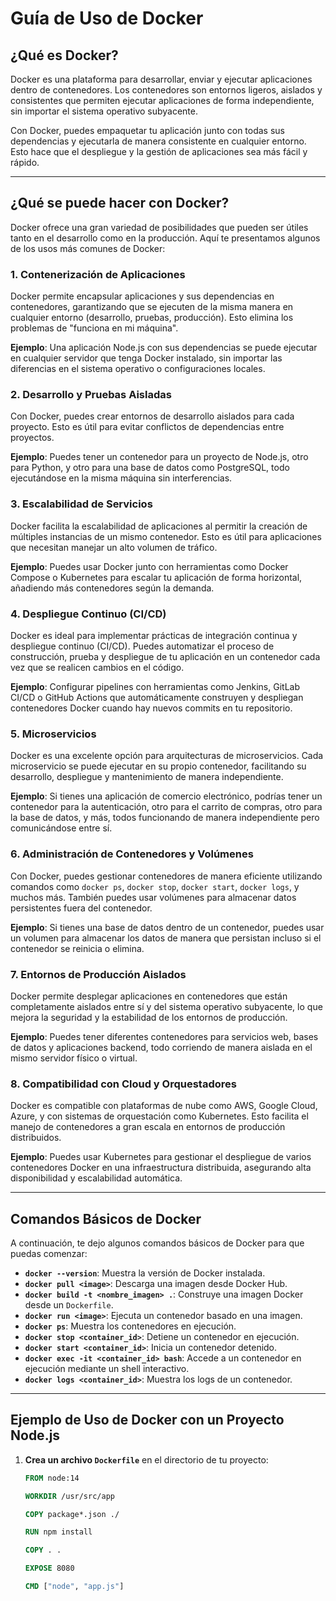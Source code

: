 # Guía de Uso de Docker

## ¿Qué es Docker?

Docker es una plataforma para desarrollar, enviar y ejecutar aplicaciones dentro de contenedores. Los contenedores son entornos ligeros, aislados y consistentes que permiten ejecutar aplicaciones de forma independiente, sin importar el sistema operativo subyacente.

Con Docker, puedes empaquetar tu aplicación junto con todas sus dependencias y ejecutarla de manera consistente en cualquier entorno. Esto hace que el despliegue y la gestión de aplicaciones sea más fácil y rápido.

---

## ¿Qué se puede hacer con Docker?

Docker ofrece una gran variedad de posibilidades que pueden ser útiles tanto en el desarrollo como en la producción. Aquí te presentamos algunos de los usos más comunes de Docker:

### 1. **Contenerización de Aplicaciones**
Docker permite encapsular aplicaciones y sus dependencias en contenedores, garantizando que se ejecuten de la misma manera en cualquier entorno (desarrollo, pruebas, producción). Esto elimina los problemas de "funciona en mi máquina".

**Ejemplo**: Una aplicación Node.js con sus dependencias se puede ejecutar en cualquier servidor que tenga Docker instalado, sin importar las diferencias en el sistema operativo o configuraciones locales.

### 2. **Desarrollo y Pruebas Aisladas**
Con Docker, puedes crear entornos de desarrollo aislados para cada proyecto. Esto es útil para evitar conflictos de dependencias entre proyectos.

**Ejemplo**: Puedes tener un contenedor para un proyecto de Node.js, otro para Python, y otro para una base de datos como PostgreSQL, todo ejecutándose en la misma máquina sin interferencias.

### 3. **Escalabilidad de Servicios**
Docker facilita la escalabilidad de aplicaciones al permitir la creación de múltiples instancias de un mismo contenedor. Esto es útil para aplicaciones que necesitan manejar un alto volumen de tráfico.

**Ejemplo**: Puedes usar Docker junto con herramientas como Docker Compose o Kubernetes para escalar tu aplicación de forma horizontal, añadiendo más contenedores según la demanda.

### 4. **Despliegue Continuo (CI/CD)**
Docker es ideal para implementar prácticas de integración continua y despliegue continuo (CI/CD). Puedes automatizar el proceso de construcción, prueba y despliegue de tu aplicación en un contenedor cada vez que se realicen cambios en el código.

**Ejemplo**: Configurar pipelines con herramientas como Jenkins, GitLab CI/CD o GitHub Actions que automáticamente construyen y despliegan contenedores Docker cuando hay nuevos commits en tu repositorio.

### 5. **Microservicios**
Docker es una excelente opción para arquitecturas de microservicios. Cada microservicio se puede ejecutar en su propio contenedor, facilitando su desarrollo, despliegue y mantenimiento de manera independiente.

**Ejemplo**: Si tienes una aplicación de comercio electrónico, podrías tener un contenedor para la autenticación, otro para el carrito de compras, otro para la base de datos, y más, todos funcionando de manera independiente pero comunicándose entre sí.

### 6. **Administración de Contenedores y Volúmenes**
Con Docker, puedes gestionar contenedores de manera eficiente utilizando comandos como `docker ps`, `docker stop`, `docker start`, `docker logs`, y muchos más. También puedes usar volúmenes para almacenar datos persistentes fuera del contenedor.

**Ejemplo**: Si tienes una base de datos dentro de un contenedor, puedes usar un volumen para almacenar los datos de manera que persistan incluso si el contenedor se reinicia o elimina.

### 7. **Entornos de Producción Aislados**
Docker permite desplegar aplicaciones en contenedores que están completamente aislados entre sí y del sistema operativo subyacente, lo que mejora la seguridad y la estabilidad de los entornos de producción.

**Ejemplo**: Puedes tener diferentes contenedores para servicios web, bases de datos y aplicaciones backend, todo corriendo de manera aislada en el mismo servidor físico o virtual.

### 8. **Compatibilidad con Cloud y Orquestadores**
Docker es compatible con plataformas de nube como AWS, Google Cloud, Azure, y con sistemas de orquestación como Kubernetes. Esto facilita el manejo de contenedores a gran escala en entornos de producción distribuidos.

**Ejemplo**: Puedes usar Kubernetes para gestionar el despliegue de varios contenedores Docker en una infraestructura distribuida, asegurando alta disponibilidad y escalabilidad automática.

---

## Comandos Básicos de Docker

A continuación, te dejo algunos comandos básicos de Docker para que puedas comenzar:

- **`docker --version`**: Muestra la versión de Docker instalada.
- **`docker pull <image>`**: Descarga una imagen desde Docker Hub.
- **`docker build -t <nombre_imagen> .`**: Construye una imagen Docker desde un `Dockerfile`.
- **`docker run <image>`**: Ejecuta un contenedor basado en una imagen.
- **`docker ps`**: Muestra los contenedores en ejecución.
- **`docker stop <container_id>`**: Detiene un contenedor en ejecución.
- **`docker start <container_id>`**: Inicia un contenedor detenido.
- **`docker exec -it <container_id> bash`**: Accede a un contenedor en ejecución mediante un shell interactivo.
- **`docker logs <container_id>`**: Muestra los logs de un contenedor.

---

## Ejemplo de Uso de Docker con un Proyecto Node.js

1. **Crea un archivo `Dockerfile`** en el directorio de tu proyecto:

   ```Dockerfile
   FROM node:14

   WORKDIR /usr/src/app

   COPY package*.json ./

   RUN npm install

   COPY . .

   EXPOSE 8080

   CMD ["node", "app.js"]
